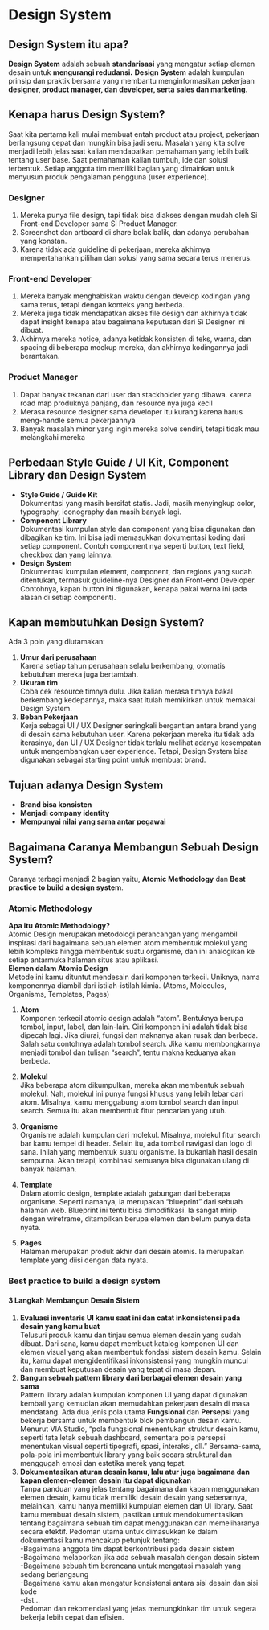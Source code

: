 # Design System

## Design System itu apa?
**Design System** adalah sebuah **standarisasi** yang mengatur setiap elemen desain untuk **mengurangi redudansi.** **Design System** adalah kumpulan prinsip dan praktik bersama yang membantu menginformasikan pekerjaan **designer, product manager, dan developer, serta sales dan marketing.**

## Kenapa harus Design System?
Saat kita pertama kali mulai membuat entah product atau project, pekerjaan berlangsung cepat dan mungkin bisa jadi seru. Masalah yang kita solve menjadi lebih jelas saat kalian mendapatkan pemahaman yang lebih baik tentang user base. Saat pemahaman kalian tumbuh, ide dan solusi terbentuk. Setiap anggota tim memiliki bagian yang dimainkan untuk menyusun produk pengalaman pengguna (user experience).

### Designer
1) Mereka punya file design, tapi tidak bisa diakses dengan mudah oleh Si Front-end Developer sama Si Product Manager.
2) Screenshot dan artboard di share bolak balik, dan adanya perubahan yang konstan.
3) Karena tidak ada guideline di pekerjaan, mereka akhirnya mempertahankan pilihan dan solusi yang sama secara terus menerus.

### Front-end Developer
1) Mereka banyak menghabiskan waktu dengan develop kodingan yang sama terus, tetapi dengan konteks yang berbeda.
2) Mereka juga tidak mendapatkan akses file design dan akhirnya tidak dapat insight kenapa atau bagaimana keputusan dari Si Designer ini dibuat.
3) Akhirnya mereka notice, adanya ketidak konsisten di teks, warna, dan spacing di beberapa mockup mereka, dan akhirnya kodingannya jadi berantakan.

### Product Manager
1) Dapat banyak tekanan dari user dan stackholder yang dibawa. karena road map produknya panjang, dan resource nya juga kecil
2) Merasa resource designer sama developer itu kurang karena harus meng-handle semua pekerjaannya
3) Banyak masalah minor yang ingin mereka solve sendiri, tetapi tidak mau melangkahi mereka

## Perbedaan Style Guide / UI Kit, Component Library dan Design System
- **Style Guide / Guide Kit** <br/> Dokumentasi yang masih bersifat statis. Jadi, masih menyingkup color, typography, iconography dan masih banyak lagi.
- **Component Library** <br/> Dokumentasi kumpulan style dan component yang bisa digunakan dan dibagikan ke tim. Ini bisa jadi memasukkan dokumentasi koding dari setiap component. Contoh component nya seperti button, text field, checkbox dan yang lainnya.
- **Design System** <br/> Dokumentasi kumpulan element, component, dan regions yang sudah ditentukan, termasuk guideline-nya  Designer dan Front-end Developer. Contohnya, kapan button ini digunakan, kenapa pakai warna ini (ada alasan di setiap component).

## Kapan membutuhkan Design System?
Ada 3 poin yang diutamakan:
1) **Umur dari perusahaan** <br/> Karena setiap tahun perusahaan selalu berkembang, otomatis kebutuhan mereka juga bertambah.
2) **Ukuran tim** <br/> Coba cek resource timnya dulu. Jika kalian merasa timnya bakal berkembang kedepannya, maka saat itulah memikirkan untuk memakai Design System.
3) **Beban Pekerjaan** <br/> Kerja sebagai UI / UX Designer seringkali bergantian antara brand yang di desain sama kebutuhan user. Karena pekerjaan mereka itu tidak ada iterasinya, dan UI / UX Designer tidak terlalu melihat adanya kesempatan untuk mengembangkan user experience. Tetapi, Design System bisa digunakan sebagai starting point untuk membuat brand.

## Tujuan adanya Design System
- **Brand bisa konsisten**
- **Menjadi company identity**
- **Mempunyai nilai yang sama antar pegawai**

## Bagaimana Caranya Membangun Sebuah Design System?
Caranya terbagi menjadi 2 bagian yaitu, **Atomic Methodology** dan **Best practice to build a design system**.

### Atomic Methodology
**Apa itu Atomic Methodology?** <br/>
Atomic Design merupakan metodologi perancangan yang mengambil inspirasi dari bagaimana sebuah elemen atom membentuk molekul yang lebih kompleks hingga membentuk suatu organisme, dan ini analogikan ke setiap antarmuka halaman situs atau aplikasi. <br/>
**Elemen dalam Atomic Design** <br/>
Metode ini kamu dituntut mendesain dari komponen terkecil. Uniknya, nama komponennya diambil dari istilah-istilah kimia. (Atoms, Molecules, Organisms, Templates, Pages)

1) **Atom** <br/> Komponen terkecil atomic design adalah “atom”. Bentuknya berupa tombol, input, label, dan lain-lain. Ciri komponen ini adalah tidak bisa dipecah lagi. Jika diurai, fungsi dan maknanya akan rusak dan berbeda. Salah satu contohnya adalah tombol search. Jika kamu membongkarnya menjadi tombol dan tulisan “search”, tentu makna keduanya akan berbeda.

2) **Molekul** <br/> Jika beberapa atom dikumpulkan, mereka akan membentuk sebuah molekul. Nah, molekul ini punya fungsi khusus yang lebih lebar dari atom. Misalnya, kamu menggabung atom tombol search dan input search. Semua itu akan membentuk fitur pencarian yang utuh.

3) **Organisme** <br/> Organisme adalah kumpulan dari molekul. Misalnya, molekul fitur search bar kamu tempel di header. Selain itu, ada tombol navigasi dan logo di sana. Inilah yang membentuk suatu organisme. Ia bukanlah hasil desain sempurna. Akan tetapi, kombinasi semuanya bisa digunakan ulang di banyak halaman.

4) **Template** <br/> Dalam atomic design, template adalah gabungan dari beberapa organisme. Seperti namanya, ia merupakan “blueprint” dari sebuah halaman web. Blueprint ini tentu bisa dimodifikasi. Ia sangat mirip dengan wireframe, ditampilkan berupa elemen dan belum punya data nyata.

5) **Pages** <br/> Halaman merupakan produk akhir dari desain atomis. Ia merupakan template yang diisi dengan data nyata.

### Best practice to build a design system
#### 3 Langkah Membangun Desain Sistem
1) **Evaluasi inventaris UI kamu saat ini dan catat inkonsistensi pada desain yang kamu buat** <br/> Telusuri produk kamu dan tinjau semua elemen desain yang sudah dibuat. Dari sana, kamu dapat membuat katalog komponen UI dan elemen visual yang akan membentuk fondasi sistem desain kamu. Selain itu, kamu dapat mengidentifikasi inkonsistensi yang mungkin muncul dan membuat keputusan desain yang tepat di masa depan.
2) **Bangun sebuah pattern library dari berbagai elemen desain yang sama** <br/> Pattern library adalah kumpulan komponen UI yang dapat digunakan kembali yang kemudian akan memudahkan pekerjaan desain di masa mendatang. Ada dua jenis pola utama **Fungsional** dan **Persepsi** yang bekerja bersama untuk membentuk blok pembangun desain kamu. <br/> Menurut VIA Studio, “pola fungsional menentukan struktur desain kamu, seperti tata letak sebuah dashboard, sementara pola persepsi menentukan visual seperti tipografi, spasi, interaksi, dll.” Bersama-sama, pola-pola ini membentuk library yang baik secara struktural dan menggugah emosi dan estetika merek yang tepat.
3) **Dokumentasikan aturan desain kamu, lalu atur juga bagaimana dan kapan elemen-elemen desain itu dapat digunakan** <br/> Tanpa panduan yang jelas tentang bagaimana dan kapan menggunakan elemen desain, kamu tidak memiliki desain desain yang sebenarnya, melainkan, kamu hanya memiliki kumpulan elemen dan UI library. Saat kamu membuat desain sistem, pastikan untuk mendokumentasikan tentang bagaimana sebuah tim dapat menggunakan dan memeliharanya secara efektif. Pedoman utama untuk dimasukkan ke dalam dokumentasi kamu mencakup petunjuk tentang: <br/> 
-Bagaimana anggota tim dapat berkontribusi pada desain sistem <br/> 
-Bagaimana melaporkan jika ada sebuah masalah dengan desain sistem <br/> 
-Bagaimana sebuah tim berencana untuk mengatasi masalah yang sedang berlangsung <br/> 
-Bagaimana kamu akan mengatur konsistensi antara sisi desain dan sisi kode <br/> 
-dst… <br/> 
Pedoman dan rekomendasi yang jelas memungkinkan tim untuk segera bekerja lebih cepat dan efisien.
